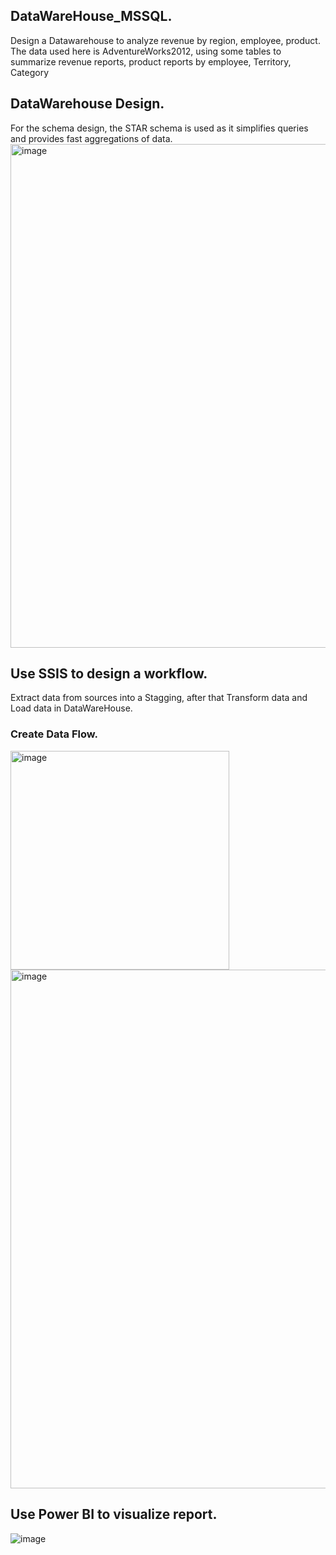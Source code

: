 ## DataWareHouse_MSSQL.
Design a Datawarehouse to analyze revenue by region, employee, product.
The data used here is AdventureWorks2012, using some tables to summarize revenue reports, product reports by employee, Territory, Category
## DataWarehouse Design.
For the schema design, the STAR schema is used as it simplifies queries and provides fast aggregations of data.
<img width="806" alt="image" src="https://github.com/Tuantn97/DataWareHouse_MSSQL/assets/130779401/ad86d6b2-d05b-40f8-bc50-914858a40a2b">
## Use SSIS to design a workflow.
Extract data from sources into a Stagging, after that Transform data and Load data in DataWareHouse.
### Create Data Flow.
<img width="350" alt="image" src="https://github.com/Tuantn97/DataWareHouse_MSSQL/assets/130779401/a6f0bab9-fc65-43b3-b17d-00af64b76c65">

<img width="830" alt="image" src="https://github.com/Tuantn97/DataWareHouse_MSSQL/assets/130779401/68e22682-e549-4e38-b2f4-ca43d8f4b612">

## Use Power BI to visualize report.
![image](https://github.com/Tuantn97/DataWareHouse_MSSQL/assets/130779401/001a8527-fca1-4aa4-b22d-61a74166e941)
